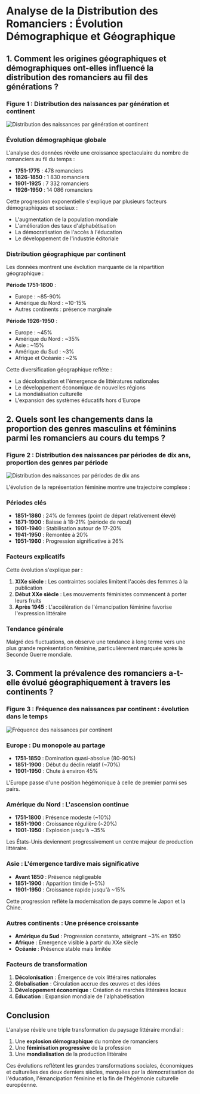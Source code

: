 # Analyse de la Distribution des Romanciers : Évolution Démographique et Géographique

## 1. Comment les origines géographiques et démographiques ont-elles influencé la distribution des romanciers au fil des générations ?

### Figure 1 : Distribution des naissances par génération et continent
![Distribution des naissances par génération et continent](https://github.com/mariaponomarova/novelists/blob/main/Documentation/resultats/images/distribution_naissances_continent.png "Distribution des naissances par génération et continent")

### Évolution démographique globale
L'analyse des données révèle une croissance spectaculaire du nombre de romanciers au fil du temps :
- **1751-1775** : 478 romanciers
- **1826-1850** : 1 830 romanciers
- **1901-1925** : 7 332 romanciers
- **1926-1950** : 14 086 romanciers

Cette progression exponentielle s'explique par plusieurs facteurs démographiques et sociaux :
- L'augmentation de la population mondiale
- L'amélioration des taux d'alphabétisation
- La démocratisation de l'accès à l'éducation
- Le développement de l'industrie éditoriale

### Distribution géographique par continent
Les données montrent une évolution marquante de la répartition géographique :

**Période 1751-1800** :
- Europe : ~85-90%
- Amérique du Nord : ~10-15%
- Autres continents : présence marginale

**Période 1926-1950** :
- Europe : ~45%
- Amérique du Nord : ~35%
- Asie : ~15%
- Amérique du Sud : ~3%
- Afrique et Océanie : ~2%

Cette diversification géographique reflète :
- La décolonisation et l'émergence de littératures nationales
- Le développement économique de nouvelles régions
- La mondialisation culturelle
- L'expansion des systèmes éducatifs hors d'Europe

## 2. Quels sont les changements dans la proportion des genres masculins et féminins parmi les romanciers au cours du temps ?

### Figure 2 : Distribution des naissances par périodes de dix ans, proportion des genres par période
![Distribution des naissances par périodes de dix ans](https://github.com/mariaponomarova/novelists/blob/main/Documentation/resultats/images/distribution_naissances_genres.png)

L'évolution de la représentation féminine montre une trajectoire complexe :

### Périodes clés
- **1851-1860** : 24% de femmes (point de départ relativement élevé)
- **1871-1900** : Baisse à 18-21% (période de recul)
- **1901-1940** : Stabilisation autour de 17-20%
- **1941-1950** : Remontée à 20%
- **1951-1960** : Progression significative à 26%

### Facteurs explicatifs
Cette évolution s'explique par :
1. **XIXe siècle** : Les contraintes sociales limitent l'accès des femmes à la publication
2. **Début XXe siècle** : Les mouvements féministes commencent à porter leurs fruits
3. **Après 1945** : L'accélération de l'émancipation féminine favorise l'expression littéraire

### Tendance générale
Malgré des fluctuations, on observe une tendance à long terme vers une plus grande représentation féminine, particulièrement marquée après la Seconde Guerre mondiale.

## 3. Comment la prévalence des romanciers a-t-elle évolué géographiquement à travers les continents ?

### Figure 3 : Fréquence des naissances par continent : évolution dans le temps
![Fréquence des naissances par continent](https://github.com/mariaponomarova/novelists/blob/main/Documentation/resultats/images/frequence_naissances_continent.png)

### Europe : Du monopole au partage
- **1751-1850** : Domination quasi-absolue (80-90%)
- **1851-1900** : Début du déclin relatif (~70%)
- **1901-1950** : Chute à environ 45%

L'Europe passe d'une position hégémonique à celle de premier parmi ses pairs.

### Amérique du Nord : L'ascension continue
- **1751-1800** : Présence modeste (~10%)
- **1851-1900** : Croissance régulière (~20%)
- **1901-1950** : Explosion jusqu'à ~35%

Les États-Unis deviennent progressivement un centre majeur de production littéraire.

### Asie : L'émergence tardive mais significative
- **Avant 1850** : Présence négligeable
- **1851-1900** : Apparition timide (~5%)
- **1901-1950** : Croissance rapide jusqu'à ~15%

Cette progression reflète la modernisation de pays comme le Japon et la Chine.

### Autres continents : Une présence croissante
- **Amérique du Sud** : Progression constante, atteignant ~3% en 1950
- **Afrique** : Émergence visible à partir du XXe siècle
- **Océanie** : Présence stable mais limitée

### Facteurs de transformation
1. **Décolonisation** : Émergence de voix littéraires nationales
2. **Globalisation** : Circulation accrue des œuvres et des idées
3. **Développement économique** : Création de marchés littéraires locaux
4. **Éducation** : Expansion mondiale de l'alphabétisation

## Conclusion

L'analyse révèle une triple transformation du paysage littéraire mondial :
1. Une **explosion démographique** du nombre de romanciers
2. Une **féminisation progressive** de la profession
3. Une **mondialisation** de la production littéraire

Ces évolutions reflètent les grandes transformations sociales, économiques et culturelles des deux derniers siècles, marquées par la démocratisation de l'éducation, l'émancipation féminine et la fin de l'hégémonie culturelle européenne.
